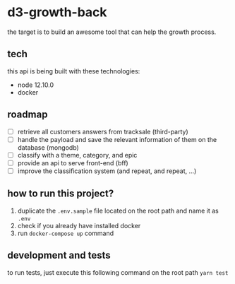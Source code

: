 # d3-growth-back

the target is to build an awesome tool that can help the growth process.

## tech

this api is being built with these technologies:

- node 12.10.0
- docker

## roadmap

- [ ] retrieve all customers answers from tracksale (third-party)
- [ ] handle the payload and save the relevant information of them on the database (mongodb)
- [ ] classify with a theme, category, and epic
- [ ] provide an api to serve front-end (bff)
- [ ] improve the classification system (and repeat, and repeat, ...)

## how to run this project?

1. duplicate the `.env.sample` file located on the root path and name it as `.env`
2. check if you already have installed docker
3. run `docker-compose up` command

## development and tests

to run tests, just execute this following command on the root path `yarn test`
